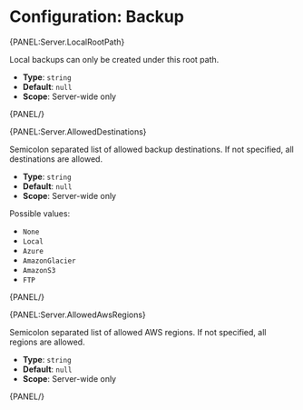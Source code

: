 # Configuration: Backup

{PANEL:Server.LocalRootPath}

Local backups can only be created under this root path.

- **Type**: `string`
- **Default**: `null`
- **Scope**: Server-wide only

{PANEL/}

{PANEL:Server.AllowedDestinations}

Semicolon separated list of allowed backup destinations. If not specified, all destinations are allowed. 

- **Type**: `string`
- **Default**: `null`
- **Scope**: Server-wide only

Possible values: 

- `None`
- `Local`
- `Azure`
- `AmazonGlacier`
- `AmazonS3`
- `FTP`

{PANEL/}

{PANEL:Server.AllowedAwsRegions}

Semicolon separated list of allowed AWS regions. If not specified, all regions are allowed.

- **Type**: `string`
- **Default**: `null`
- **Scope**: Server-wide only

{PANEL/}
